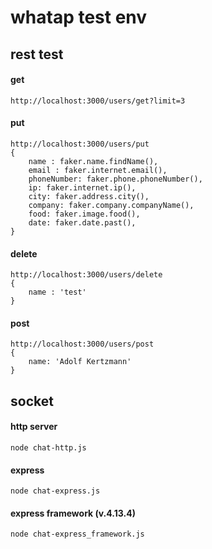 # whatap test env

## rest test
#### get
```shell
http://localhost:3000/users/get?limit=3
```
#### put
```shell
http://localhost:3000/users/put
{
    name : faker.name.findName(),
    email : faker.internet.email(),
    phoneNumber: faker.phone.phoneNumber(),
    ip: faker.internet.ip(),
    city: faker.address.city(),
    company: faker.company.companyName(),
    food: faker.image.food(),
    date: faker.date.past(),
}
```
#### delete
```shell
http://localhost:3000/users/delete
{
    name : 'test'
}
```
#### post
```shell
http://localhost:3000/users/post
{
	name: 'Adolf Kertzmann'
}
```


## socket
#### http server
```shell
node chat-http.js
```
#### express
```shell
node chat-express.js
```
#### express framework (v.4.13.4)
```shell
node chat-express_framework.js
```
